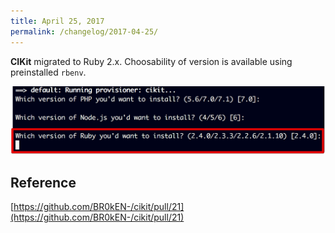 ```yaml
---
title: April 25, 2017
permalink: /changelog/2017-04-25/
---
```


**CIKit** migrated to Ruby 2.x. Choosability of version is available using preinstalled `rbenv`.

![Choose Ruby version](images/choose-ruby-version.png)

## Reference

[https://github.com/BR0kEN-/cikit/pull/21](https://github.com/BR0kEN-/cikit/pull/21)
